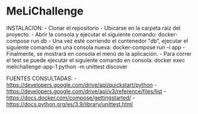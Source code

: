 # MeLiChallenge

INSTALACION:
    - Clonar el repositorio
    - Ubicarse en la carpeta raiz del proyecto.
    - Abrir la consola y ejecutar el siguiente comando:
        docker-compose run db
    - Una vez esté corriendo el contenedor "db", ejecutar el siguiente comando en una consola nueva:
        docker-compose run -i app
    - Finalmente, se mostrará en consola el menú de la aplicación.
    - Para correr el test se puede ejecutar el siguiente comando en consola:
        docker exec melichallenge-app-1 python -m unittest discover

FUENTES CONSULTADAS:
    - https://developers.google.com/drive/api/quickstart/python
    - https://developers.google.com/drive/api/v3/reference/files/list
    - https://docs.docker.com/compose/gettingstarted/
    - https://docs.python.org/es/3.9/library/unittest.html

